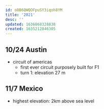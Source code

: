 ```yaml
---
id: o8B6QWQOFpuSY3iqoh8YM
title: '2021'
desc: ''
updated: 1636868328838
created: 1635212846305
---
```


## 10/24 Austin 
- circuit of americas 
  - first ever circuit purposely built for F1 
  - turn 1: elevation 27 m

## 11/7 Mexico
- highest elevation: 2km above sea level 
